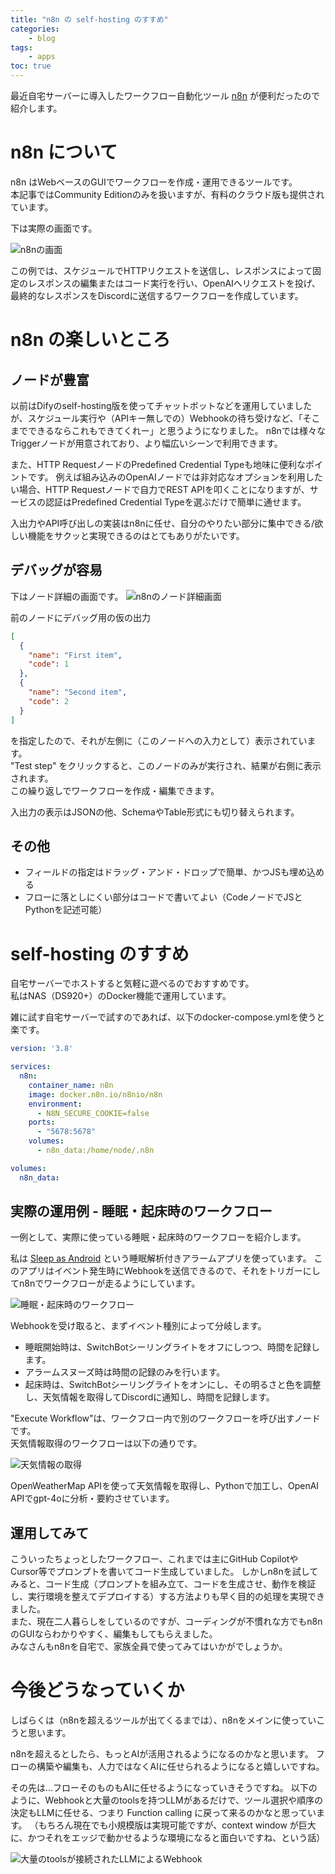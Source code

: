```yaml
---
title: "n8n の self-hosting のすすめ"
categories:
    - blog
tags:
    - apps
toc: true
---
```


最近自宅サーバーに導入したワークフロー自動化ツール [n8n](https://n8n.io/) が便利だったので紹介します。

# n8n について

n8n はWebベースのGUIでワークフローを作成・運用できるツールです。  
本記事ではCommunity Editionのみを扱いますが、有料のクラウド版も提供されています。

下は実際の画面です。

![n8nの画面](/assets/2024/2024-09-16-n8n/n8n-about.webp)

この例では、スケジュールでHTTPリクエストを送信し、レスポンスによって固定のレスポンスの編集またはコード実行を行い、OpenAIへリクエストを投げ、最終的なレスポンスをDiscordに送信するワークフローを作成しています。

# n8n の楽しいところ

## ノードが豊富

以前はDifyのself-hosting版を使ってチャットボットなどを運用していましたが、スケジュール実行や（APIキー無しでの）Webhookの待ち受けなど、「そこまでできるならこれもできてくれー」と思うようになりました。
n8nでは様々なTriggerノードが用意されており、より幅広いシーンで利用できます。

また、HTTP RequestノードのPredefined Credential Typeも地味に便利なポイントです。
例えば組み込みのOpenAIノードでは非対応なオプションを利用したい場合、HTTP Requestノードで自力でREST APIを叩くことになりますが、サービスの認証はPredefined Credential Typeを選ぶだけで簡単に通せます。

入出力やAPI呼び出しの実装はn8nに任せ、自分のやりたい部分に集中できる/欲しい機能をサクッと実現できるのはとてもありがたいです。

## デバッグが容易

下はノード詳細の画面です。
![n8nのノード詳細画面](/assets/2024/2024-09-16-n8n/n8n-node-detail-for-debug.webp)

前のノードにデバッグ用の仮の出力
```json
[
  {
    "name": "First item",
    "code": 1
  },
  {
    "name": "Second item",
    "code": 2
  }
]
```
を指定したので、それが左側に（このノードへの入力として）表示されています。  
"Test step" をクリックすると、このノードのみが実行され、結果が右側に表示されます。  
この繰り返しでワークフローを作成・編集できます。

入出力の表示はJSONの他、SchemaやTable形式にも切り替えられます。

## その他

* フィールドの指定はドラッグ・アンド・ドロップで簡単、かつJSも埋め込める
* フローに落としにくい部分はコードで書いてよい（CodeノードでJSとPythonを記述可能）

# self-hosting のすすめ

自宅サーバーでホストすると気軽に遊べるのでおすすめです。  
私はNAS（DS920+）のDocker機能で運用しています。

雑に試す自宅サーバーで試すのであれば、以下のdocker-compose.ymlを使うと楽です。

```yaml
version: '3.8'

services:
  n8n:
    container_name: n8n
    image: docker.n8n.io/n8nio/n8n
    environment:
      - N8N_SECURE_COOKIE=false
    ports:
      - "5678:5678"
    volumes:
      - n8n_data:/home/node/.n8n

volumes:
  n8n_data:
```

## 実際の運用例 - 睡眠・起床時のワークフロー

一例として、実際に使っている睡眠・起床時のワークフローを紹介します。

私は [Sleep as Android](https://play.google.com/store/apps/details?id=com.urbandroid.sleep) という睡眠解析付きアラームアプリを使っています。
このアプリはイベント発生時にWebhookを送信できるので、それをトリガーにしてn8nでワークフローが走るようにしています。

![睡眠・起床時のワークフロー](/assets/2024/2024-09-16-n8n/n8n-example-sleep.webp)

Webhookを受け取ると、まずイベント種別によって分岐します。

* 睡眠開始時は、SwitchBotシーリングライトをオフにしつつ、時間を記録します。
* アラームスヌーズ時は時間の記録のみを行います。
* 起床時は、SwitchBotシーリングライトをオンにし、その明るさと色を調整し、天気情報を取得してDiscordに通知し、時間を記録します。

"Execute Workflow"は、ワークフロー内で別のワークフローを呼び出すノードです。  
天気情報取得のワークフローは以下の通りです。

![天気情報の取得](/assets/2024/2024-09-16-n8n/n8n-example-weather.webp)

OpenWeatherMap APIを使って天気情報を取得し、Pythonで加工し、OpenAI APIでgpt-4oに分析・要約させています。

## 運用してみて

こういったちょっとしたワークフロー、これまでは主にGitHub CopilotやCursor等でプロンプトを書いてコード生成していました。
しかしn8nを試してみると、コード生成（プロンプトを組み立て、コードを生成させ、動作を検証し、実行環境を整えてデプロイする）する方法よりも早く目的の処理を実現できました。  
また、現在二人暮らしをしているのですが、コーディングが不慣れな方でもn8nのGUIならわかりやすく、編集もしてもらえました。  
みなさんもn8nを自宅で、家族全員で使ってみてはいかがでしょうか。

# 今後どうなっていくか

しばらくは（n8nを超えるツールが出てくるまでは）、n8nをメインに使っていこうと思います。

n8nを超えるとしたら、もっとAIが活用されるようになるのかなと思います。
フローの構築や編集も、人力ではなくAIに任せられるようになると嬉しいですね。  

その先は...フローそのものもAIに任せるようになっていきそうですね。
以下のように、Webhookと大量のtoolsを持つLLMがあるだけで、ツール選択や順序の決定もLLMに任せる、つまり Function calling に戻って来るのかなと思っています。  （もちろん現在でも小規模版は実現可能ですが、context window が巨大に、かつそれをエッジで動かせるような環境になると面白いですね、という話）

![大量のtoolsが接続されたLLMによるWebhook](/assets/2024/2024-09-16-n8n/n8n-llm-with-many-tools.webp)
